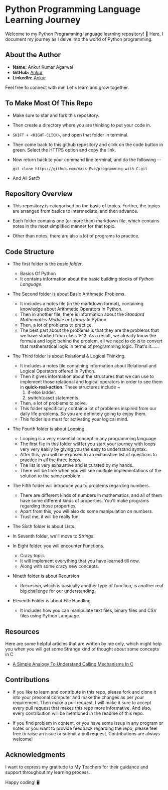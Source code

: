 # Python Programming Language Learning Journey

Welcome to my Python Programming language learning repository! 🚀 Here, I document my journey as I delve into the world of Python programming.

## About the Author

- **Name:** Ankur Kumar Agarwal
- **GitHub:** [Ankur](https://github.com/mass-Eve)
- **LinkedIn:** [Ankur](https://www.linkedin.com/in/ankoor-agarwal/)

Feel free to connect with me! Let's learn and grow together.

## To Make Most Of This Repo 
  - Make sure to star and fork this repository.
  - Then create a directory where you are thinking to put your code in.
  - `SHIFT + <RIGHT-CLICK>`, and open that folder in terminal.
  - Then come back to this github repository and click on the code button in green. Select the HTTPS option and copy the link.
  - Now return back to your command line terminal, and do the following --

        git clone https://github.com/mass-Eve/programming-with-C.git

  - And All Set😊

## Repository Overview

- This repository is categorised on the basis of topics. Further, the topics are arranged from basics to intermediate, and then advance.

- Each folder contains one (or more than) markdown file, which contains notes in the most simplified manner for that topic.

- Other than notes, there are also a lot of programs to practice.

## Code Structure

- The first folder is the *basic folder*.
    - Basics Of Python
    - It contains information about the basic building blocks of _Python Language_.

- The Second folder is about Basic Arithmetic Problems.
    - It includes a notes file (in the markdown format), containing knowledge about Arithmetic Operators In Python.
    - Then in another file, there is  information about the *Standard Mathematics Module or Library* In Python.
    - Then, a lot of problems to practice.
    - The best part about the problems is that they are the problems that we have studied from class 1-12. As a result, we already know the formula and logic behind the problem, all we need to do is to convert that mathematical logic in terms of programming logic. That's it......

- The Third folder is about Relational & Logical Thinking.
    - It includes a notes file containing information about Relational and Logical Operators offered In Python.
    - Then it gives information about the structures that we can use to implement those relational and logical operators in order to see them in **quick-real-action**. These structures include ~
        01. if-else ladder.
        02. switch(case) statements.
    - Then, a lot of problems to solve.
    - This folder specifically contain a lot of problems inspired from our daily life problems. So you are definitely going to enjoy them.
    - This folder is a must for activating your logical mind.

- The Fourth folder is about Looping.

    - Looping is a very essential concept in any programming language.
    - The first file in this folder will let you start your journey with loops very very easily by giving you the easy to understand syntax.
    - After this, you will be exposed to an exhaustive list of questions to practice in all the three loops.
    - The list is very exhaustive and is curated by my hands.
    - There will be time when you will see multiple implementations of the solution to the same problem.

- The Fifth folder will introduce you to problems regarding numbers.

    - There are different kinds of numbers in mathematics, and all of them have some different kinds of properties. You'll make programs regarding those properties.
    - Apart from this, you will also do some manipulation on numbers.
    - Trust me, it will be really fun.

- The Sixth folder is about Lists. 

- In Seventh folder, we'll move to *Strings*. 

- In Eight folder, you will encounter Functions.

    - Crazy topic.
    - It will implement everything that you have learned till now.
    - Along with some crazy new concepts.

- Nineth folder is about Recursion

    - *Recursion*, which is basically another type of function, is another real big challenge for our understanding.

- Eleventh Folder is about File Handling.

    - It includes how you can manipulate text files, binary files and CSV files using Python Language.

## Resources

<!-- Here are some helpful resources that I've referred in my learning journey: -->



Here are some helpful articles that are written by me only, which might help you when you will get some Strange kind of thought about some concepts in C


- [A Simple Analogy To Understand Calling Mechanisms In C](https://www.linkedin.com/posts/ankoor-agarwal_c-cprogramminglanguage-functions-activity-7147595792772440064-Rz0A?utm_source=share&utm_medium=member_desktop)

## Contributions

- If you like to learn and contribute in this repo, please fork and clone it into your presonal computer and make the changes as per your requirement. Then make a pull request, I will make it sure to accept every pull request that makes this repo more informative. And also, every contribution will be mentioned in the readme of this repo. 

- If you find problem in content, or you have some issue in any program or notes or you want to provide feedback regarding the repo, please feel free to raise an issue or submit a pull request. Contributions are always welcome!

## Acknowledgments

I want to express my gratitude to My Teachers for their guidance and support throughout my learning process.

Happy coding! 🖥️